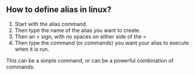 ## How to define alias in linux?

1. Start with the alias command.
2. Then type the name of the alias you want to create.
3. Then an = sign, with no spaces on either side of the =
4. Then type the command (or commands) you want your alias to execute when it is run.

This can be a simple command, or can be a powerful combination of commands.
